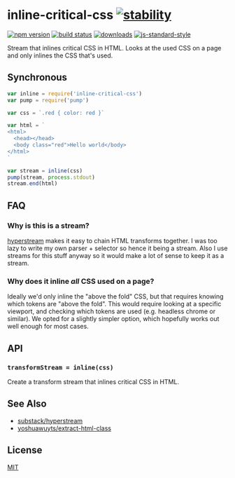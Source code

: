 # inline-critical-css [![stability][0]][1]
[![npm version][2]][3] [![build status][4]][5]
[![downloads][8]][9] [![js-standard-style][10]][11]

Stream that inlines critical CSS in HTML. Looks at the used CSS on a page and
only inlines the CSS that's used.

## Synchronous
```js
var inline = require('inline-critical-css')
var pump = require('pump')

var css = `.red { color: red }`

var html = `
<html>
  <head></head>
  <body class="red">Hello world</body>
</html>
`

var stream = inline(css)
pump(stream, process.stdout)
stream.end(html)
```

## FAQ
### Why is this is a stream?
[hyperstream](https://github.com/substack/hyperstream) makes it easy to chain
HTML transforms together. I was too lazy to write my own parser + selector so
hence it being a stream. Also I use streams for this stuff anyway so it would
make a lot of sense to keep it as a stream.

### Why does it inline _all_ CSS used on a page?
Ideally we'd only inline the "above the fold" CSS, but that requires knowing
which tokens are "above the fold". This would require looking at a specific
viewport, and checking which tokens are used (e.g. headless chrome or similar).
We opted for a slightly simpler option, which hopefully works out well enough
for most cases.

## API
### `transformStream = inline(css)`
Create a transform stream that inlines critical CSS in HTML.

## See Also
- [substack/hyperstream](https://github.com/substack/hyperstream)
- [yoshuawuyts/extract-html-class](https://github.com/yoshuawuyts/extract-html-class)

## License
[MIT](https://tldrlegal.com/license/mit-license)

[0]: https://img.shields.io/badge/stability-experimental-orange.svg?style=flat-square
[1]: https://nodejs.org/api/documentation.html#documentation_stability_index
[2]: https://img.shields.io/npm/v/inline-critical-css.svg?style=flat-square
[3]: https://npmjs.org/package/inline-critical-css
[4]: https://img.shields.io/travis/yoshuawuyts/inline-critical-css/master.svg?style=flat-square
[5]: https://travis-ci.org/yoshuawuyts/inline-critical-css
[6]: https://img.shields.io/codecov/c/github/yoshuawuyts/inline-critical-css/master.svg?style=flat-square
[7]: https://codecov.io/github/yoshuawuyts/inline-critical-css
[8]: http://img.shields.io/npm/dm/inline-critical-css.svg?style=flat-square
[9]: https://npmjs.org/package/inline-critical-css
[10]: https://img.shields.io/badge/code%20style-standard-brightgreen.svg?style=flat-square
[11]: https://github.com/feross/standard
